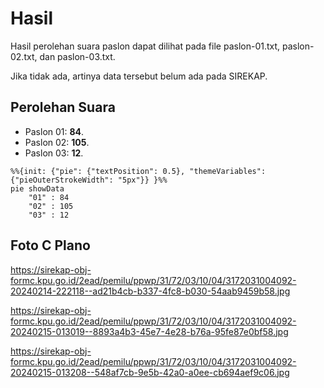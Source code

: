 # Hasil

Hasil perolehan suara paslon dapat dilihat pada file paslon-01.txt, paslon-02.txt, dan paslon-03.txt.

Jika tidak ada, artinya data tersebut belum ada pada SIREKAP.

## Perolehan Suara

 * Paslon 01: **84**.
 * Paslon 02: **105**.
 * Paslon 03: **12**.

```mermaid
%%{init: {"pie": {"textPosition": 0.5}, "themeVariables": {"pieOuterStrokeWidth": "5px"}} }%%
pie showData
    "01" : 84
    "02" : 105
    "03" : 12
```
## Foto C Plano

https://sirekap-obj-formc.kpu.go.id/2ead/pemilu/ppwp/31/72/03/10/04/3172031004092-20240214-222118--ad21b4cb-b337-4fc8-b030-54aab9459b58.jpg

https://sirekap-obj-formc.kpu.go.id/2ead/pemilu/ppwp/31/72/03/10/04/3172031004092-20240215-013019--8893a4b3-45e7-4e28-b76a-95fe87e0bf58.jpg

https://sirekap-obj-formc.kpu.go.id/2ead/pemilu/ppwp/31/72/03/10/04/3172031004092-20240215-013208--548af7cb-9e5b-42a0-a0ee-cb694aef9c06.jpg

